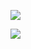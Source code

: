 ![](https://github-readme-stats.vercel.app/api/top-langs/?username=yachayka)

![](https://komarev.com/ghpvc/?username=yachayka)
